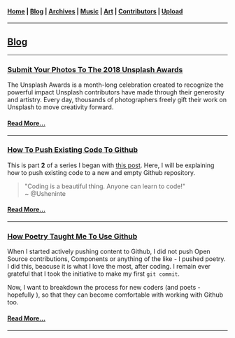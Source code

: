 <head>
  <!-- Favicon -->
  <link rel="shortcut icon" href="../favicon.ico">
  <!-- Emojis -->
  <link href="https://afeld.github.io/emoji-css/emoji.css" rel="stylesheet">
  <!-- Global site tag (gtag.js) - Google Analytics -->
  <script async src="https://www.googletagmanager.com/gtag/js?id=UA-129370470-1"></script>
  <script>
    window.dataLayer = window.dataLayer || [];
    function gtag(){dataLayer.push(arguments);}
    gtag('js', new Date());

    gtag('config', 'UA-129370470-1');
  </script>
</head>

<!-- Main Links -->
#### [Home](../README.md) | [Blog](./main.md) | [Archives](../archives.md) | [Music](../music/main.md) | [Art](../art/main.md) | [Contributors](../contributors.md) | [Upload](../upload.md)

- - -

## <span style="text-decoration: underline">Blog</span>

- - -

### [Submit Your Photos To The 2018 **Unsplash Awards** <i class="em em-camera_with_flash"></i> <i class="em em-camera_with_flash"></i>](./11-17-2018_submit-your-photos-to-the-2018-unsplash-awards/view.md)

The Unsplash Awards is a month-long celebration created to recognize the powerful impact Unsplash contributors have made through their generosity and artistry. Every day, thousands of photographers freely gift their work on Unsplash to move creativity forward.

#### [Read More...](./11-17-2018_submit-your-photos-to-the-2018-unsplash-awards/view.md)

- - -

### [How To Push Existing Code To Github <i class="em em-fire"></i> <i class="em em-fire"></i>](./09-03-2018_how-poetry-taught-me-to-use-github/view.md)

This is part **2** of a series I began with [this post](https://poetrique.github.io/blog/09-03-2018_how-poetry-taught-me-to-use-github/view.html). Here, I will be explaining how to push existing code to a new and empty Github repository.

<blockquote>
  "Coding is a beautiful thing. Anyone can learn to code!"
  <br />
  ~ @Usheninte
</blockquote>

#### [Read More...](./10-06-2018_how-to-push-existing-code-to-github/view.md)

- - -

### [How Poetry Taught Me To Use Github <i class="em em-rocket"></i> <i class="em em-rocket"></i>](./09-03-2018_how-poetry-taught-me-to-use-github/view.md)

When I started actively pushing content to Github, I did not push Open Source contributions, Components or anything of the like - I pushed poetry. I did this, beacuse it is what I love the most, after coding. I remain ever grateful that I took the initiative to make my first `git commit`.  

Now, I want to breakdown the process for new coders (and poets - hopefully <i class="em em-smiley"></i>), so that they can become comfortable with working with Github too.

#### [Read More...](./09-03-2018_how-poetry-taught-me-to-use-github/view.md)

- - -